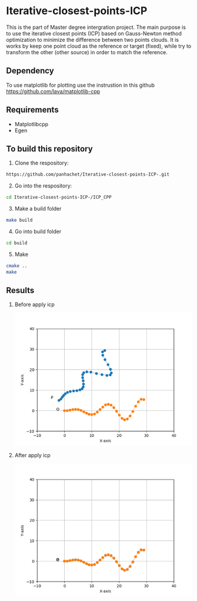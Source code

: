 # Iterative-closest-points-ICP

This is the part of Master degree intergration project. The main purpose is to use the iterative closest points (ICP) based on Gauss-Newton method optimization to minimize the difference between two points clouds. It is works by keep one point cloud as the reference or target (fixed), while try to transform the other (other source) in order to match the reference.

## Dependency
To use matplotlib for plotting use the instrustion in this github https://github.com/lava/matplotlib-cpp

## Requirements
- Matplotlibcpp
- Egen
## To build this repository 
1. Clone the respository:
```bash
https://github.com/panhachet/Iterative-closest-points-ICP-.git
```
2. Go into the respository:
```bash
cd Iterative-closest-points-ICP-/ICP_CPP
```
3. Make a build folder
```bash
make build
```
4. Go into build folder
```bash
cd build 
```
5. Make
```bash
cmake ..
make
```
## Results
1. Before apply icp
   
   ![Iterative-closest-points-ICP-](Result/before_icp.png)
2. After apply icp
   
   ![Iterative-closest-points-ICP-](Result/after_icp.png)
